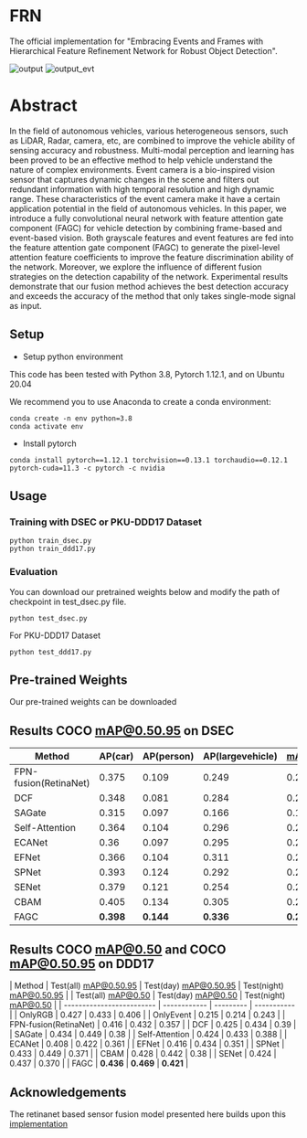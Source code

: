# FRN

The official implementation for "Embracing Events and Frames with Hierarchical Feature Refinement Network for Robust Object Detection".

![output](https://github.com/HuCaoFighting/FRN/assets/66437581/63188281-6f24-4944-869f-029e4ac26bed)
![output_evt](https://github.com/HuCaoFighting/FRN/assets/66437581/f8e54dda-c623-4fda-91af-012fe24c22fe)

# Abstract
In the field of autonomous vehicles, various heterogeneous sensors, such as LiDAR, Radar, camera, etc, are combined to improve the vehicle ability of sensing accuracy and robustness. Multi-modal perception and learning has been proved to be an effective method to help vehicle understand the nature of complex environments. Event camera is a bio-inspired vision sensor that captures dynamic changes in the scene and filters out redundant information with high temporal resolution and high dynamic range. These characteristics of the event camera make it have a certain application potential in the field of autonomous vehicles. In this paper, we introduce a fully convolutional neural network with feature attention gate component (FAGC) for vehicle detection by combining frame-based and event-based vision. Both grayscale features and event features are fed into the feature attention gate component (FAGC) to generate the pixel-level attention feature coefficients to improve the feature discrimination ability of the network. Moreover, we explore the influence of different fusion strategies on the detection capability of the network. Experimental results demonstrate that our fusion method achieves the best detection accuracy and exceeds the accuracy of the method that only takes single-mode signal as input.

## Setup
- Setup python environment

This code has been tested with Python 3.8, Pytorch 1.12.1, and on Ubuntu 20.04

We recommend you to use Anaconda to create a conda environment:

```
conda create -n env python=3.8
conda activate env
```
- Install pytorch

```
conda install pytorch==1.12.1 torchvision==0.13.1 torchaudio==0.12.1 pytorch-cuda=11.3 -c pytorch -c nvidia
```

## Usage 
### Training with DSEC or PKU-DDD17 Dataset

```
python train_dsec.py
python train_ddd17.py
```
### Evaluation
You can download our pretrained weights below and modify the path of checkpoint in test_dsec.py file.
```
python test_dsec.py
```
For PKU-DDD17 Dataset
```
python test_ddd17.py
```

## Pre-trained Weights

Our pre-trained weights can be downloaded 

## Results COCO mAP@0.50.95 on DSEC 

| Method             | AP(car) | AP(person) | AP(largevehicle) | mAP@0.50.95 |
| ------------------ | ------- | ---------- | ---------------- | ----------- |
| FPN-fusion(RetinaNet) | 0.375   | 0.109      | 0.249            | 0.244       |
| DCF                | 0.348   | 0.081      | 0.284            | 0.238       |
| SAGate             | 0.315   | 0.097      | 0.166            | 0.193       |
| Self-Attention     | 0.364   | 0.104      | 0.296            | 0.255       |
| ECANet             | 0.36    | 0.097      | 0.295            | 0.251       |
| EFNet              | 0.366   | 0.104      | 0.311            | 0.260       |
| SPNet              | 0.393   | 0.124      | 0.292            | 0.276       |
| SENet              | 0.379   | 0.121      | 0.254            | 0.251       |
| CBAM               | 0.405   | 0.134      | 0.305            | 0.281       |
| FAGC               | **0.398**   | **0.144**      | **0.336**            | **0.293**       |

## Results COCO mAP@0.50 and COCO mAP@0.50.95 on DDD17
| Method                    | Test(all) mAP@0.50.95 | Test(day) mAP@0.50.95 | Test(night) mAP@0.50.95 | | Test(all) mAP@0.50 | Test(day) mAP@0.50 | Test(night) mAP@0.50 |
| ------------------------- | ------------ | --------- | ----------- |
| OnlyRGB                   | 0.427        | 0.433     | 0.406       |
| OnlyEvent                 | 0.215        | 0.214     | 0.243       |
| FPN-fusion(RetinaNet) | 0.416        | 0.432     | 0.357       |
| DCF                   | 0.425        | 0.434     | 0.39        |
| SAGate                | 0.434        | 0.449     | 0.38        |
| Self-Attention        | 0.424        | 0.433     | 0.388       |
| ECANet                | 0.408        | 0.422     | 0.361       |
| EFNet                 | 0.416        | 0.434     | 0.351       |
| SPNet                 | 0.433        | 0.449     | 0.371       |
| CBAM                  | 0.428        | 0.442     | 0.38        |
| SENet                 | 0.424        | 0.437     | 0.370       |
| FAGC                      | **0.436**        | **0.469**     | **0.421**       |


## Acknowledgements
The retinanet based sensor fusion model presented here builds upon this [implementation](https://github.com/abhishek1411/event-rgb-fusion/)
